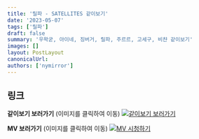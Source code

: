```yaml
---
title: '릴파 - SATELLITES 같이보기'
date: '2023-05-07'
tags: ['릴파']
draft: false
summary: '우왁굳, 아이네, 징버거, 릴파, 주르르, 고세구, 비챤 같이보기'
images: []
layout: PostLayout
canonicalUrl:
authors: ['nymirror']
---
```


## 링크

**같이보기 보러가기** (이미지를 클릭하여 이동)
[![같이보기 보러가기](../static/images/logo.png)](https://cafe.naver.com/steamindiegame/11101043)

**MV 보러가기** (이미지를 클릭하여 이동)
[![MV 시청하기](https://i.ytimg.com/vi/4ZjDoG0bc5Q/maxresdefault.jpg)](https://youtu.be/4ZjDoG0bc5Q)
